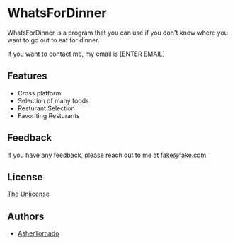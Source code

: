 #  WhatsForDinner

WhatsForDinner is a program that you can use if you 
don't know where you want to go out to eat for dinner.

If you want to contact me, my email is [ENTER EMAIL]



## Features

- Cross platform
- Selection of many foods
- Resturant Selection
- Favoriting Resturants
## Feedback

If you have any feedback, please reach out to me at fake@fake.com


## License

[The Unlicense](https://choosealicense.com/licenses/unlicense/)


## Authors

- [AsherTornado](https://www.github.com/AsherTornado)
